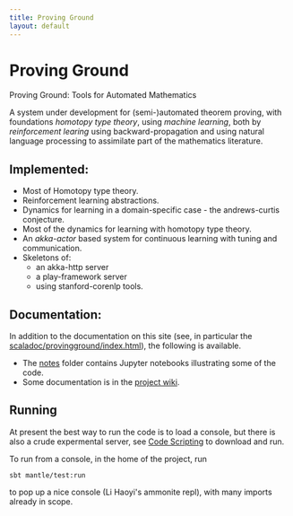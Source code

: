 ```yaml
---
title: Proving Ground
layout: default
---
```


# Proving Ground
Proving Ground: Tools for Automated Mathematics

A system under development for (semi-)automated theorem proving, with foundations *homotopy type theory*, using
*machine learning*, both by _reinforcement learing_ using backward-propagation and using natural language processing to assimilate part of the mathematics literature.

## Implemented:

* Most of Homotopy type theory.
* Reinforcement learning abstractions.
* Dynamics for learning in a domain-specific case - the andrews-curtis conjecture.
* Most of the dynamics for learning with homotopy type theory.
* An _akka-actor_ based system for continuous learning with tuning and communication.
* Skeletons of:
  * an akka-http server
  * a play-framework server
  * using stanford-corenlp tools.

## Documentation:

In addition to the documentation on this site (see, in particular the [scaladoc/provingground/index.html](Scaladocs])), the following is available.

* The [notes](https://github.com/siddhartha-gadgil/ProvingGround/tree/master/notes) folder contains Jupyter notebooks illustrating some of the code.
* Some documentation is in the [project wiki](https://github.com/siddhartha-gadgil/ProvingGround/wiki).

## Running

At present the best way to run the code is to load a console, but there is also a crude expermental server, see [Code Scripting](Code-Scripting) to download and run.

To run from a console, in the home of the project, run
```
sbt mantle/test:run
```
to pop up a nice console (Li Haoyi's ammonite repl), with many imports already in scope.
